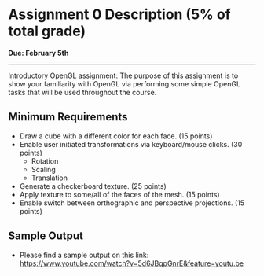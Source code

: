 
# Assignment 0 Description (5% of total grade)

**Due: February 5th**

----------------------------------

Introductory OpenGL assignment: The purpose of this assignment is to show your familiarity with OpenGL via performing some simple OpenGL tasks that will be used throughout the course.

## Minimum Requirements
* Draw a cube with a different color for each face. (15 points)
* Enable user initiated transformations via keyboard/mouse clicks. (30 points)
  * Rotation 
  * Scaling 
  * Translation
* Generate a checkerboard texture. (25 points)
* Apply texture to some/all of the faces of the mesh. (15 points)
* Enable switch between orthographic and perspective projections. (15 points)

## Sample Output
* Please find a sample output on this link: https://www.youtube.com/watch?v=5d6JBqpGnrE&feature=youtu.be

